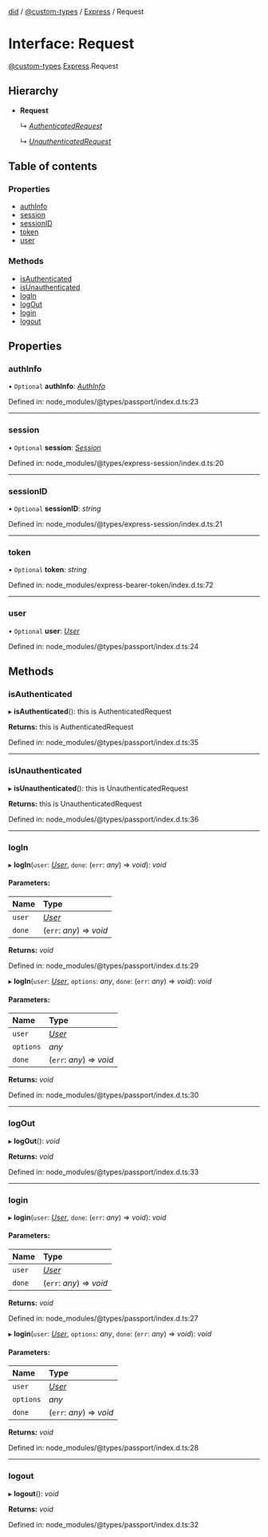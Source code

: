 [did](../README.md) / [@custom-types](../modules/_custom_types.md) / [Express](../modules/_custom_types.express.md) / Request

# Interface: Request

[@custom-types](../modules/_custom_types.md).[Express](../modules/_custom_types.express.md).Request

## Hierarchy

* **Request**

  ↳ [*AuthenticatedRequest*](_custom_types.express.authenticatedrequest.md)

  ↳ [*UnauthenticatedRequest*](_custom_types.express.unauthenticatedrequest.md)

## Table of contents

### Properties

- [authInfo](_custom_types.express.request.md#authinfo)
- [session](_custom_types.express.request.md#session)
- [sessionID](_custom_types.express.request.md#sessionid)
- [token](_custom_types.express.request.md#token)
- [user](_custom_types.express.request.md#user)

### Methods

- [isAuthenticated](_custom_types.express.request.md#isauthenticated)
- [isUnauthenticated](_custom_types.express.request.md#isunauthenticated)
- [logIn](_custom_types.express.request.md#login)
- [logOut](_custom_types.express.request.md#logout)
- [login](_custom_types.express.request.md#login)
- [logout](_custom_types.express.request.md#logout)

## Properties

### authInfo

• `Optional` **authInfo**: [*AuthInfo*](_custom_types.express.authinfo.md)

Defined in: node_modules/@types/passport/index.d.ts:23

___

### session

• `Optional` **session**: [*Session*](_custom_types.express.session.md)

Defined in: node_modules/@types/express-session/index.d.ts:20

___

### sessionID

• `Optional` **sessionID**: *string*

Defined in: node_modules/@types/express-session/index.d.ts:21

___

### token

• `Optional` **token**: *string*

Defined in: node_modules/express-bearer-token/index.d.ts:72

___

### user

• `Optional` **user**: [*User*](_custom_types.express.user.md)

Defined in: node_modules/@types/passport/index.d.ts:24

## Methods

### isAuthenticated

▸ **isAuthenticated**(): this is AuthenticatedRequest

**Returns:** this is AuthenticatedRequest

Defined in: node_modules/@types/passport/index.d.ts:35

___

### isUnauthenticated

▸ **isUnauthenticated**(): this is UnauthenticatedRequest

**Returns:** this is UnauthenticatedRequest

Defined in: node_modules/@types/passport/index.d.ts:36

___

### logIn

▸ **logIn**(`user`: [*User*](_custom_types.express.user.md), `done`: (`err`: *any*) => *void*): *void*

#### Parameters:

Name | Type |
:------ | :------ |
`user` | [*User*](_custom_types.express.user.md) |
`done` | (`err`: *any*) => *void* |

**Returns:** *void*

Defined in: node_modules/@types/passport/index.d.ts:29

▸ **logIn**(`user`: [*User*](_custom_types.express.user.md), `options`: *any*, `done`: (`err`: *any*) => *void*): *void*

#### Parameters:

Name | Type |
:------ | :------ |
`user` | [*User*](_custom_types.express.user.md) |
`options` | *any* |
`done` | (`err`: *any*) => *void* |

**Returns:** *void*

Defined in: node_modules/@types/passport/index.d.ts:30

___

### logOut

▸ **logOut**(): *void*

**Returns:** *void*

Defined in: node_modules/@types/passport/index.d.ts:33

___

### login

▸ **login**(`user`: [*User*](_custom_types.express.user.md), `done`: (`err`: *any*) => *void*): *void*

#### Parameters:

Name | Type |
:------ | :------ |
`user` | [*User*](_custom_types.express.user.md) |
`done` | (`err`: *any*) => *void* |

**Returns:** *void*

Defined in: node_modules/@types/passport/index.d.ts:27

▸ **login**(`user`: [*User*](_custom_types.express.user.md), `options`: *any*, `done`: (`err`: *any*) => *void*): *void*

#### Parameters:

Name | Type |
:------ | :------ |
`user` | [*User*](_custom_types.express.user.md) |
`options` | *any* |
`done` | (`err`: *any*) => *void* |

**Returns:** *void*

Defined in: node_modules/@types/passport/index.d.ts:28

___

### logout

▸ **logout**(): *void*

**Returns:** *void*

Defined in: node_modules/@types/passport/index.d.ts:32
